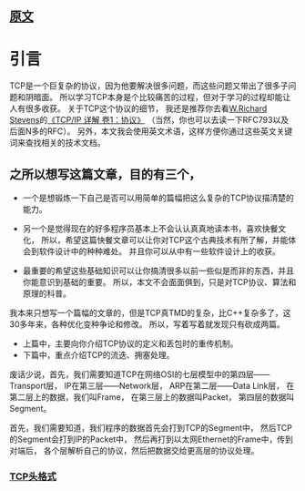 
## [原文](https://coolshell.cn/articles/11564.html)

# 引言 

TCP是一个巨复杂的协议，因为他要解决很多问题，而这些问题又带出了很多子问题和阴暗面。
所以学习TCP本身是个比较痛苦的过程，但对于学习的过程却能让人有很多收获。
关于TCP这个协议的细节，
我还是推荐你去看[W.Richard Stevens](http://www.kohala.com/start/)的[《TCP/IP 详解 卷1：协议》](https://book.douban.com/subject/1088054/)
（当然，你也可以去读一下RFC793以及后面N多的RFC）。
另外，本文我会使用英文术语，这样方便你通过这些英文关键词来查找相关的技术文档。
  
##  之所以想写这篇文章，目的有三个，
  
- 一个是想锻炼一下自己是否可以用简单的篇幅把这么复杂的TCP协议描清楚的能力。

- 另一个是觉得现在的好多程序员基本上不会认认真真地读本书，喜欢快餐文化，
所以，希望这篇快餐文章可以让你对TCP这个古典技术有所了解，并能体会到软件设计中的种种难处。
并且你可以从中有一些软件设计上的收获。
  
- 最重要的希望这些基础知识可以让你搞清很多以前一些似是而非的东西，并且你能意识到基础的重要。
  所以，本文不会面面俱到，只是对TCP协议、算法和原理的科普。
  

我本来只想写一个篇幅的文章的，但是TCP真TMD的复杂，比C++复杂多了，这30多年来，各种优化变种争论和修改。
所以，写着写着就发现只有砍成两篇。

- 上篇中，主要向你介绍TCP协议的定义和丢包时的重传机制。
- 下篇中，重点介绍TCP的流迭、拥塞处理。

废话少说，首先，我们需要知道TCP在网络OSI的七层模型中的第四层——Transport层，
IP在第三层——Network层，
ARP在第二层——Data Link层，
在第二层上的数据，我们叫Frame，
在第三层上的数据叫Packet，
第四层的数据叫Segment。

首先，我们需要知道，我们程序的数据首先会打到TCP的Segment中，
然后TCP的Segment会打到IP的Packet中，
然后再打到以太网Ethernet的Frame中，传到对端后，
各个层解析自己的协议，然后把数据交给更高层的协议处理。
 
 
###  [TCP头格式](2_TCP头格式.md)

 